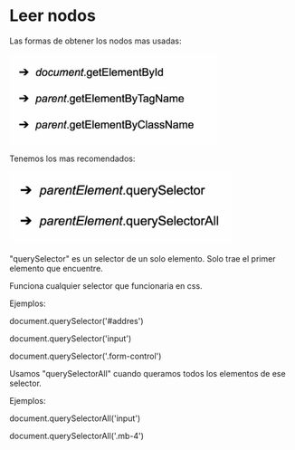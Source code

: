 # **Leer nodos**

Las formas de obtener los nodos mas usadas:

<img src="../_resources/obtenerNodos.PNG" alt="obtenerNodos.PNG" width="369" height="160" class="jop-noMdConv">

Tenemos los mas recomendados:

<img src="../_resources/obtenerNodosRecomendados.PNG" alt="obtenerNodosRecomendados.PNG" width="395" height="129">

"querySelector" es un selector de un solo elemento. Solo trae el primer elemento que encuentre.

Funciona cualquier selector que funcionaria en css.

Ejemplos:

document.querySelector('#addres')

document.querySelector('input')

document.querySelector('.form-control')

Usamos "querySelectorAll" cuando queramos todos los elementos de ese selector.

Ejemplos:

document.querySelectorAll('input')

document.querySelectorAll('.mb-4')